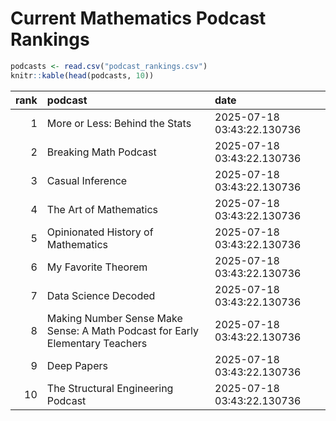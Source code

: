 # Current Mathematics Podcast Rankings


``` r
podcasts <- read.csv("podcast_rankings.csv")
knitr::kable(head(podcasts, 10))
```

| rank | podcast | date |
|---:|:---|:---|
| 1 | More or Less: Behind the Stats | 2025-07-18 03:43:22.130736 |
| 2 | Breaking Math Podcast | 2025-07-18 03:43:22.130736 |
| 3 | Casual Inference | 2025-07-18 03:43:22.130736 |
| 4 | The Art of Mathematics | 2025-07-18 03:43:22.130736 |
| 5 | Opinionated History of Mathematics | 2025-07-18 03:43:22.130736 |
| 6 | My Favorite Theorem | 2025-07-18 03:43:22.130736 |
| 7 | Data Science Decoded | 2025-07-18 03:43:22.130736 |
| 8 | Making Number Sense Make Sense: A Math Podcast for Early Elementary Teachers | 2025-07-18 03:43:22.130736 |
| 9 | Deep Papers | 2025-07-18 03:43:22.130736 |
| 10 | The Structural Engineering Podcast | 2025-07-18 03:43:22.130736 |
